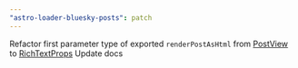 ```yaml
---
"astro-loader-bluesky-posts": patch
---
```


Refactor first parameter type of exported `renderPostAsHtml` from [PostView](https://github.com/bluesky-social/atproto/blob/main/packages/api/src/client/types/app/bsky/feed/defs.ts#L26) to [RichTextProps](https://github.com/bluesky-social/atproto/blob/main/packages/api/src/rich-text/rich-text.ts#L105)
Update docs
